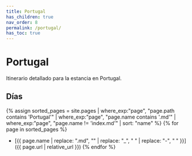 ```yaml
---
title: Portugal
has_children: true
nav_order: 8
permalink: /portugal/
has_toc: true
---
```


# Portugal

Itinerario detallado para la estancia en Portugal.

## Días

{% assign sorted_pages = site.pages | where_exp:"page", "page.path contains 'Portugal'" | where_exp:"page", "page.name contains '.md'" | where_exp:"page", "page.name != 'index.md'" | sort: "name" %}
{% for page in sorted_pages %}
* [{{ page.name | replace: ".md", "" | replace: "_", " " | replace: "-", " " }}]({{ page.url | relative_url }})
{% endfor %}

